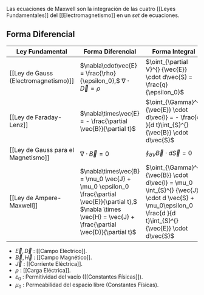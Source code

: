 
Las ecuaciones de Maxwell son la integración de las cuatro [[Leyes Fundamentales]] del [[Electromagnetismo]] en un *set* de ecuaciones.

## Forma Diferencial

| **Ley Fundamental** | **Forma Diferencial** | **Forma Integral** |
|---|---|---|
| [[Ley de Gauss (Electromagnetismo)]] | $\nabla\cdot\vec{E} = \frac{\rho}{\epsilon_0},$ $\nabla \cdot \vec{D} = \rho$ | $\oint_{\partial V}^{} {\vec{E}} \cdot d\vec{S} = \frac{q}{\epsilon_0}$ |
| [[Ley de Faraday-Lenz]] | $\nabla\times\vec{E} = - \frac{\partial \vec{B}}{\partial t}$ | $\oint_{\Gamma}^{} {\vec{E}} \cdot d\vec{l} = - \frac{d }{d t}\int_{S}^{} {\vec{B}} \cdot d\vec{S}$ |
| [[Ley de Gauss para el Magnetismo]] | $\nabla\cdot\vec{B} = 0$ | $\oint_{\partial V}^{} {\vec{B}} \cdot d\vec{S} = 0$ |
| [[Ley de Ampere-Maxwell]] | $\nabla\times\vec{B} = \mu_0 \vec{J} + \mu_0 \epsilon_0 \frac{\partial \vec{E}}{\partial t},$ $\nabla \times \vec{H} = \vec{J} + \frac{\partial \vec{D}}{\partial t}$ | $\oint_{\Gamma}^{} {\vec{B}} \cdot d\vec{l} = \mu_0 \int_{S}^{} {\vec{J}} \cdot d \vec{S} + \mu_0\epsilon_0 \frac{d }{d t}\int_{S}^{} {\vec{E}} \cdot d\vec{S}$ |

- $\vec{E},\vec{D}$ : [[Campo Eléctrico]].
- $\vec{B},\vec{H}$ : [[Campo Magnético]].
- $\vec{J}$ : [[Corriente Eléctrica]].
- $\rho$ : [[Carga Eléctrica]].
- $\varepsilon_0$ : Permitividad del vacío ([[Constantes Físicas]]).
- $\mu_0$ : Permeabilidad del espacio libre (Constantes Físicas).

